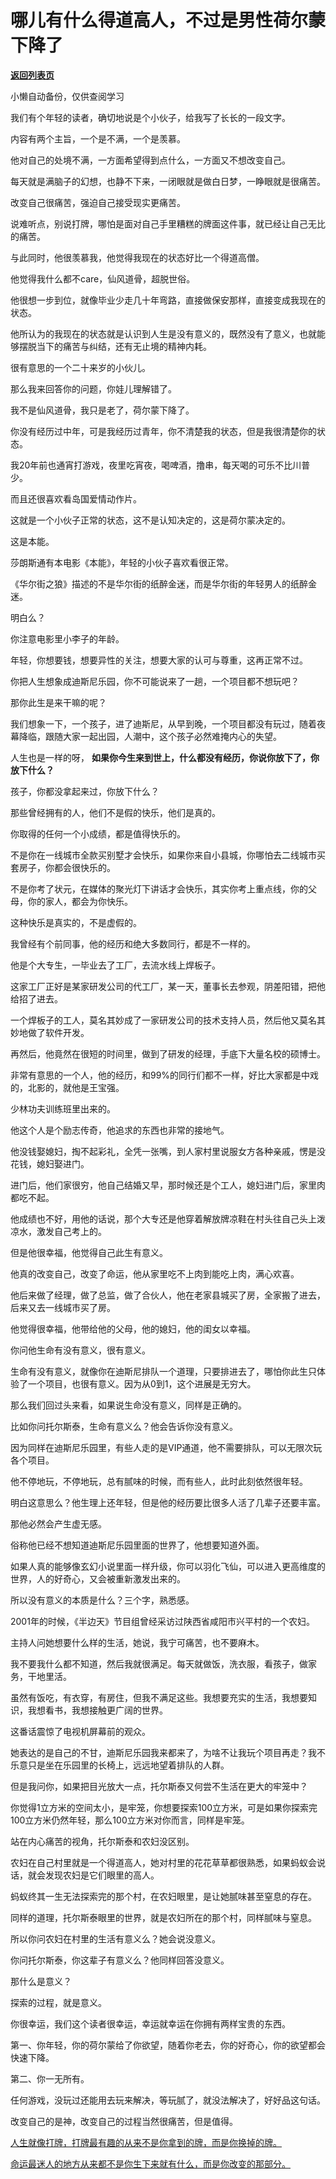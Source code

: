 # 哪儿有什么得道高人，不过是男性荷尔蒙下降了

[**返回列表页**](/gzh/记忆承载3)

小懒自动备份，仅供查阅学习

我们有个年轻的读者，确切地说是个小伙子，给我写了长长的一段文字。  

内容有两个主旨，一个是不满，一个是羡慕。  

他对自己的处境不满，一方面希望得到点什么，一方面又不想改变自己。

每天就是满脑子的幻想，也静不下来，一闭眼就是做白日梦，一睁眼就是很痛苦。  

改变自己很痛苦，强迫自己接受现实更痛苦。

说难听点，别说打牌，哪怕是面对自己手里糟糕的牌面这件事，就已经让自己无比的痛苦。  

与此同时，他很羡慕我，他觉得我现在的状态好比一个得道高僧。  

他觉得我什么都不care，仙风道骨，超脱世俗。  

他很想一步到位，就像毕业少走几十年弯路，直接做保安那样，直接变成我现在的状态。  

他所认为的我现在的状态就是认识到人生是没有意义的，既然没有了意义，也就能够摆脱当下的痛苦与纠结，还有无止境的精神内耗。

很有意思的一个二十来岁的小伙儿。

那么我来回答你的问题，你娃儿理解错了。

我不是仙风道骨，我只是老了，荷尔蒙下降了。

你没有经历过中年，可是我经历过青年，你不清楚我的状态，但是我很清楚你的状态。

我20年前也通宵打游戏，夜里吃宵夜，喝啤酒，撸串，每天喝的可乐不比川普少。

而且还很喜欢看岛国爱情动作片。

这就是一个小伙子正常的状态，这不是认知决定的，这是荷尔蒙决定的。

这是本能。  

莎朗斯通有本电影《本能》，年轻的小伙子喜欢看很正常。

《华尔街之狼》描述的不是华尔街的纸醉金迷，而是华尔街的年轻男人的纸醉金迷。

明白么？

你注意电影里小李子的年龄。

年轻，你想要钱，想要异性的关注，想要大家的认可与尊重，这再正常不过。  

你把人生想象成迪斯尼乐园，你不可能说来了一趟，一个项目都不想玩吧？  

那你此生是来干嘛的呢？

我们想象一下，一个孩子，进了迪斯尼，从早到晚，一个项目都没有玩过，随着夜幕降临，跟随大家一起出园，人潮中，这个孩子必然难掩内心的失望。

人生也是一样的呀， **如果你今生来到世上，什么都没有经历，你说你放下了，你放下什么？**

孩子，你都没拿起来过，你放下什么？

那些曾经拥有的人，他们不是假的快乐，他们是真的。  

你取得的任何一个小成绩，都是值得快乐的。  

不是你在一线城市全款买别墅才会快乐，如果你来自小县城，你哪怕去二线城市买套房子，你都会很快乐的。  

不是你考了状元，在媒体的聚光灯下讲话才会快乐，其实你考上重点线，你的父母，你的家人，都会为你快乐。  

这种快乐是真实的，不是虚假的。  

我曾经有个前同事，他的经历和绝大多数同行，都是不一样的。

他是个大专生，一毕业去了工厂，去流水线上焊板子。

这家工厂正好是某家研发公司的代工厂，某一天，董事长去参观，阴差阳错，把他给招了进去。  

一个焊板子的工人，莫名其妙成了一家研发公司的技术支持人员，然后他又莫名其妙地做了软件开发。

再然后，他竟然在很短的时间里，做到了研发的经理，手底下大量名校的硕博士。

非常有意思的一个人，他的经历，和99%的同行们都不一样，好比大家都是中戏的，北影的，就他是王宝强。

少林功夫训练班里出来的。

他这个人是个励志传奇，他追求的东西也非常的接地气。

他没钱娶媳妇，掏不起彩礼，全凭一张嘴，到人家村里说服女方各种亲戚，愣是没花钱，媳妇娶进门。  

进门后，他们家很穷，他自己结婚又早，那时候还是个工人，媳妇进门后，家里肉都吃不起。

他成绩也不好，用他的话说，那个大专还是他穿着解放牌凉鞋在村头往自己头上泼凉水，激发自己考上的。  

但是他很幸福，他觉得自己此生有意义。  

他真的改变自己，改变了命运，他从家里吃不上肉到能吃上肉，满心欢喜。  

他后来做了经理，做了总监，做了合伙人，他在老家县城买了房，全家搬了进去，后来又去一线城市买了房。

他觉得很幸福，他带给他的父母，他的媳妇，他的闺女以幸福。  

你问他生命有没有意义，很有意义。  

生命有没有意义，就像你在迪斯尼排队一个道理，只要排进去了，哪怕你此生只体验了一个项目，也很有意义。因为从0到1，这个进展是无穷大。

那么我们回过头来看，如果说生命没有意义，同样是正确的。  

比如你问托尔斯泰，生命有意义么？他会告诉你没有意义。

因为同样在迪斯尼乐园里，有些人走的是VIP通道，他不需要排队，可以无限次玩各个项目。

他不停地玩，不停地玩，总有腻味的时候，而有些人，此时此刻依然很年轻。

明白这意思么？他生理上还年轻，但是他的经历要比很多人活了几辈子还要丰富。

那他必然会产生虚无感。

俗称他已经不想知道迪斯尼乐园里面的世界了，他想要知道外面。

如果人真的能够像玄幻小说里面一样升级，你可以羽化飞仙，可以进入更高维度的世界，人的好奇心，又会被重新激发出来的。  

所以没有意义的本质是什么？三个字，熟悉感。  

2001年的时候，《半边天》节目组曾经采访过陕西省咸阳市兴平村的一个农妇。

主持人问她想要什么样的生活，她说，我宁可痛苦，也不要麻木。  

我不要我什么都不知道，然后我就很满足。每天就做饭，洗衣服，看孩子，做家务，干地里活。

虽然有饭吃，有衣穿，有房住，但我不满足这些。我想要充实的生活，我想要知识，我想看书，我想接触更广阔的世界。

这番话震惊了电视机屏幕前的观众。  

她表达的是自己的不甘，迪斯尼乐园我来都来了，为啥不让我玩个项目再走？我不乐意只是坐在乐园里的长椅上，远远地望着排队的人群。  

但是我问你，如果把目光放大一点，托尔斯泰又何尝不生活在更大的牢笼中？  

你觉得1立方米的空间太小，是牢笼，你想要探索100立方米，可是如果你探索完100立方米仍然年轻，那么100立方米对你而言，同样是牢笼。  

站在内心痛苦的视角，托尔斯泰和农妇没区别。  

农妇在自己村里就是一个得道高人，她对村里的花花草草都很熟悉，如果蚂蚁会说话，就会发现农妇是它们眼里的高人。  

蚂蚁终其一生无法探索完的那个村，在农妇眼里，是让她腻味甚至窒息的存在。  

同样的道理，托尔斯泰眼里的世界，就是农妇所在的那个村，同样腻味与窒息。  

所以你问农妇在村里的生活有意义么？她会说没意义。  

你问托尔斯泰，你这辈子有意义么？他同样回答没意义。

那什么是意义？  

探索的过程，就是意义。

你很幸运，我们这个读者很幸运，幸运就幸运在你拥有两样宝贵的东西。  

第一、你年轻，你的荷尔蒙给了你欲望，随着你老去，你的好奇心，你的欲望都会快速下降。  

第二、你一无所有。

任何游戏，没玩过还能用去玩来解决，等玩腻了，就没法解决了，好好品这句话。

改变自己的是神，改变自己的过程当然很痛苦，但是值得。  

[人生就像打牌，打牌最有趣的从来不是你拿到的牌，而是你换掉的牌。](http://mp.weixin.qq.com/s?__biz=MzU0MjYwNDU2Mw==&mid=2247513416&idx=1&sn=2c1678a39ea383d9cb1c2e7637e5f1e9&chksm=fb1ad934cc6d5022adf1c7cdd49e5721aa92621dd04d9f3535e080abaa05fd1a4d654930c330&scene=21#wechat_redirect)

[命运最迷人的地方从来都不是你生下来就有什么，而是你改变的那部分。](http://mp.weixin.qq.com/s?__biz=MzU0MjYwNDU2Mw==&mid=2247513416&idx=1&sn=2c1678a39ea383d9cb1c2e7637e5f1e9&chksm=fb1ad934cc6d5022adf1c7cdd49e5721aa92621dd04d9f3535e080abaa05fd1a4d654930c330&scene=21#wechat_redirect)  

